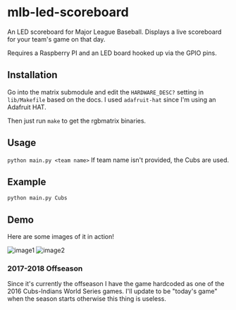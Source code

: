 # mlb-led-scoreboard
An LED scoreboard for Major League Baseball. Displays a live scoreboard for your team's game on that day.

Requires a Raspberry PI and an LED board hooked up via the GPIO pins.

## Installation
Go into the matrix submodule and edit the `HARDWARE_DESC?` setting in `lib/Makefile` based on the docs. I used `adafruit-hat` since I'm using an Adafruit HAT.

Then just run `make` to get the rgbmatrix binaries.

## Usage
`python main.py <team name>`
If team name isn't provided, the Cubs are used.

## Example
`python main.py Cubs`

## Demo
Here are some images of it in action!

![image1](https://i.imgur.com/DmRXhlO.jpg)
![image2](https://i.imgur.com/wAit0Qt.jpg)


### 2017-2018 Offseason
Since it's currently the offseason I have the game hardcoded as one of the 2016 Cubs-Indians World Series games. I'll update to be "today's game" when the season starts otherwise this thing is useless.

